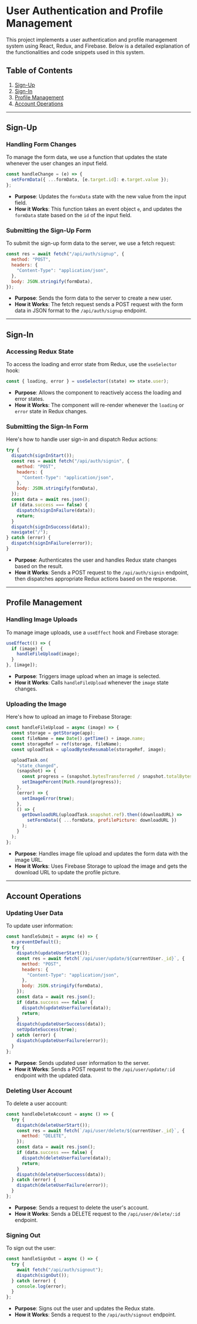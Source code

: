 # User Authentication and Profile Management

This project implements a user authentication and profile management system using React, Redux, and Firebase. Below is a detailed explanation of the functionalities and code snippets used in this system.

## Table of Contents

1. [Sign-Up](#sign-up)
2. [Sign-In](#sign-in)
3. [Profile Management](#profile-management)
4. [Account Operations](#account-operations)

---

## Sign-Up

### Handling Form Changes

To manage the form data, we use a function that updates the state whenever the user changes an input field.

```javascript
const handleChange = (e) => {
  setFormData({ ...formData, [e.target.id]: e.target.value });
};
```

- **Purpose**: Updates the `formData` state with the new value from the input field.
- **How it Works**: This function takes an event object `e`, and updates the `formData` state based on the `id` of the input field.

### Submitting the Sign-Up Form

To submit the sign-up form data to the server, we use a fetch request:

```javascript
const res = await fetch("/api/auth/signup", {
  method: "POST",
  headers: {
    "Content-Type": "application/json",
  },
  body: JSON.stringify(formData),
});
```

- **Purpose**: Sends the form data to the server to create a new user.
- **How it Works**: The fetch request sends a POST request with the form data in JSON format to the `/api/auth/signup` endpoint.

---

## Sign-In

### Accessing Redux State

To access the loading and error state from Redux, use the `useSelector` hook:

```javascript
const { loading, error } = useSelector((state) => state.user);
```

- **Purpose**: Allows the component to reactively access the loading and error states.
- **How it Works**: The component will re-render whenever the `loading` or `error` state in Redux changes.

### Submitting the Sign-In Form

Here's how to handle user sign-in and dispatch Redux actions:

```javascript
try {
  dispatch(signInStart());
  const res = await fetch("/api/auth/signin", {
    method: "POST",
    headers: {
      "Content-Type": "application/json",
    },
    body: JSON.stringify(formData),
  });
  const data = await res.json();
  if (data.success === false) {
    dispatch(signInFailure(data));
    return;
  }
  dispatch(signInSuccess(data));
  navigate("/");
} catch (error) {
  dispatch(signInFailure(error));
}
```

- **Purpose**: Authenticates the user and handles Redux state changes based on the result.
- **How it Works**: Sends a POST request to the `/api/auth/signin` endpoint, then dispatches appropriate Redux actions based on the response.

---

## Profile Management

### Handling Image Uploads

To manage image uploads, use a `useEffect` hook and Firebase storage:

```javascript
useEffect(() => {
  if (image) {
    handleFileUpload(image);
  }
}, [image]);
```

- **Purpose**: Triggers image upload when an image is selected.
- **How it Works**: Calls `handleFileUpload` whenever the `image` state changes.

### Uploading the Image

Here's how to upload an image to Firebase Storage:

```javascript
const handleFileUpload = async (image) => {
  const storage = getStorage(app);
  const fileName = new Date().getTime() + image.name;
  const storageRef = ref(storage, fileName);
  const uploadTask = uploadBytesResumable(storageRef, image);

  uploadTask.on(
    "state_changed",
    (snapshot) => {
      const progress = (snapshot.bytesTransferred / snapshot.totalBytes) * 100;
      setImagePercent(Math.round(progress));
    },
    (error) => {
      setImageError(true);
    },
    () => {
      getDownloadURL(uploadTask.snapshot.ref).then((downloadURL) =>
        setFormData({ ...formData, profilePicture: downloadURL })
      );
    }
  );
};
```

- **Purpose**: Handles image file upload and updates the form data with the image URL.
- **How it Works**: Uses Firebase Storage to upload the image and gets the download URL to update the profile picture.

---

## Account Operations

### Updating User Data

To update user information:

```javascript
const handleSubmit = async (e) => {
  e.preventDefault();
  try {
    dispatch(updateUserStart());
    const res = await fetch(`/api/user/update/${currentUser._id}`, {
      method: "POST",
      headers: {
        "Content-Type": "application/json",
      },
      body: JSON.stringify(formData),
    });
    const data = await res.json();
    if (data.success === false) {
      dispatch(updateUserFailure(data));
      return;
    }
    dispatch(updateUserSuccess(data));
    setUpdateSuccess(true);
  } catch (error) {
    dispatch(updateUserFailure(error));
  }
};
```

- **Purpose**: Sends updated user information to the server.
- **How it Works**: Sends a POST request to the `/api/user/update/:id` endpoint with the updated data.

### Deleting User Account

To delete a user account:

```javascript
const handleDeleteAccount = async () => {
  try {
    dispatch(deleteUserStart());
    const res = await fetch(`/api/user/delete/${currentUser._id}`, {
      method: "DELETE",
    });
    const data = await res.json();
    if (data.success === false) {
      dispatch(deleteUserFailure(data));
      return;
    }
    dispatch(deleteUserSuccess(data));
  } catch (error) {
    dispatch(deleteUserFailure(error));
  }
};
```

- **Purpose**: Sends a request to delete the user's account.
- **How it Works**: Sends a DELETE request to the `/api/user/delete/:id` endpoint.

### Signing Out

To sign out the user:

```javascript
const handleSignOut = async () => {
  try {
    await fetch("/api/auth/signout");
    dispatch(signOut());
  } catch (error) {
    console.log(error);
  }
};
```

- **Purpose**: Signs out the user and updates the Redux state.
- **How it Works**: Sends a request to the `/api/auth/signout` endpoint.

